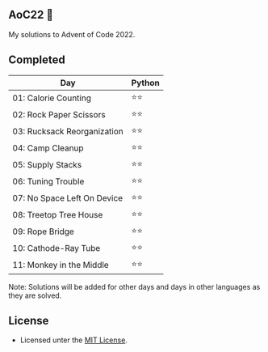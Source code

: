 ## AoC22 🎠
My solutions to Advent of Code 2022.

## Completed
|Day|Python|
|-|-|
|01: Calorie Counting|⭐⭐|
|02: Rock Paper Scissors|⭐⭐|
|03: Rucksack Reorganization|⭐⭐|
|04: Camp Cleanup|⭐⭐|
|05: Supply Stacks|⭐⭐|
|06: Tuning Trouble|⭐⭐|
|07: No Space Left On Device|⭐⭐|
|08: Treetop Tree House|⭐⭐|
|09: Rope Bridge|⭐⭐|
|10: Cathode-Ray Tube|⭐⭐|
|11: Monkey in the Middle|⭐⭐|

Note: Solutions will be added for other days and days in other languages as they are solved.

## License
* Licensed unter the [MIT License](LICENSE).